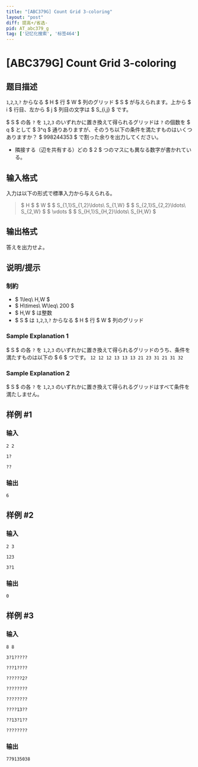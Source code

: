 ```yaml
---
title: "[ABC379G] Count Grid 3-coloring"
layout: "post"
diff: 提高+/省选-
pid: AT_abc379_g
tag: ['记忆化搜索', '标签464']
---
```


# [ABC379G] Count Grid 3-coloring

## 题目描述

[problemUrl]: https://atcoder.jp/contests/abc379/tasks/abc379_g

`1`,`2`,`3`,`?` からなる $ H $ 行 $ W $ 列のグリッド $ S $ が与えられます。上から $ i $ 行目、左から $ j $ 列目の文字は $ S_{i,j} $ です。

$ S $ の各 `?` を `1`,`2`,`3` のいずれかに置き換えて得られるグリッドは `?` の個数を $ q $ として $ 3^q $ 通りありますが、そのうち以下の条件を満たすものはいくつありますか？ $ 998244353 $ で割った余りを出力してください。

- 隣接する（辺を共有する）どの $ 2 $ つのマスにも異なる数字が書かれている。

## 输入格式

入力は以下の形式で標準入力から与えられる。

> $ H $ $ W $ $ S_{1,1}S_{1,2}\ldots\ S_{1,W} $ $ S_{2,1}S_{2,2}\ldots\ S_{2,W} $ $ \vdots $ $ S_{H,1}S_{H,2}\ldots\ S_{H,W} $

## 输出格式

答えを出力せよ。

## 说明/提示

### 制約

- $ 1\leq\ H,W $
- $ H\times\ W\leq\ 200 $
- $ H,W $ は整数
- $ S $ は `1`,`2`,`3`,`?` からなる $ H $ 行 $ W $ 列のグリッド
 
### Sample Explanation 1

$ S $ の各 `?` を `1`,`2`,`3` のいずれかに置き換えて得られるグリッドのうち、条件を満たすものは以下の $ 6 $ つです。 ``` 12 12 12 13 13 13 21 23 31 21 31 32 ```

### Sample Explanation 2

$ S $ の各 `?` を `1`,`2`,`3` のいずれかに置き換えて得られるグリッドはすべて条件を満たしません。

## 样例 #1

### 输入

```
2 2
1?
??
```

### 输出

```
6
```

## 样例 #2

### 输入

```
2 3
123
3?1
```

### 输出

```
0
```

## 样例 #3

### 输入

```
8 8
3?1?????
???1????
??????2?
????????
????????
????13??
??13?1??
????????
```

### 输出

```
779135038
```

